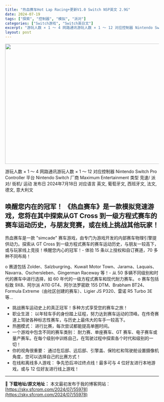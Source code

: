 ```yaml
---
title: "热血赛车Hot Lap Racing+更新V1.0 Switch NSP英文 2.9G"
date: 2024-07-19
tags: ["探索", "控制器", "模拟", "派对"]
categories: ["Switch游戏", "Switch英日文"]
excerpt: "游玩人数 × 1 ～ 4 网路通讯游玩人数 × 1 ～ 12 对应控制器 Nintendo Switch Pro Controller 平台 Nintendo Switch 厂商 Maximum Entertainment 类型 竞速/ 派对/ 街机/ 运动 发布日 2024年7月18日 对应语言 &hellip;"
layout: post
---
```


<img class="aligncenter size-full wp-image-55979" src="https://sky.sfcrom.com/wp-content/uploads/2024/07/2024071909521172.webp" alt="" width="700" height="393" />

游玩人数 × 1 ～ 4
网路通讯游玩人数 × 1 ～ 12
对应控制器 Nintendo Switch Pro Controller
平台 Nintendo Switch
厂商 Maximum Entertainment
类型 竞速/ 派对/ 街机/ 运动
发布日 2024年7月18日
对应语言 英文, 葡萄牙文, 西班牙文, 法文, 德文, 意大利文
<h2>唤醒您内在的冠军！ 《热血赛车》是一款模拟竞速游戏，您将在其中探索从GT Cross 到一级方程式赛车的赛车运动历史，与朋友竞赛，或在线上挑战其他玩家！</h2>
热血赛车是一款 "simcade" 赛车游戏，由专门为游戏开发的内部赛车物理引擎提供动力。探索从 GT Cross 到一级方程式赛车的赛车运动历史，与朋友一较高下，或与玩家线上竞技！唤醒您内心的冠军！- 体验 15 条以上授权和自订赛道，70 多种不同布局！

o 赛道包括 Zolder、Salzburgring、Kuwait Motor Town、Jarama、Laquais、Navarra、Oschersleben、Ginger<span class="initHidden">man Raceway 等！- 从 50 多辆不同级别和时代的赛车中进行选择，如 60 年代的一级方程式赛车和现代耐力赛车。
o 赛车包括标致 9X8、阿尔派 A110 GT4、阿尔法罗密欧 155 DTM、Brabham BT24、Formula Extreme（由社区创建的赛车）、Ligier JS P320、雷诺 R5 Turbo 3E 等...</span>

- 挑战赛车运动史上的真正冠军！多种方式享受您的赛车之旅！
- 职业生涯： 以年轻车手的身份踏上征程，努力达到赛车运动的顶峰。在传奇赛道上驾驶各种标志性赛车，与历史上最伟大的车手一较高下。
- 热圈模式： 进行比赛，每次尝试都能提高单圈时间。
- 一个游戏中包含不同的赛车类别： 耐力赛、单座赛车、GT 赛车、电子赛车或量产赛车。在每个级别中训练自己，在驾驶过程中探索各个时代和级别的一切！
- 你的视角很重要： 通过在后部、远后部、引擎盖、保险杠和驾驶舱设置摄像机角度，您可以选择自己的比赛方式！
- 在线和离线多人游戏： 争先恐后冲过终点线！最多可与 4 位好友进行本地游戏，或与 12 位好友进行线上游戏！

---
📖 **下载地址/原文地址：** 本文最初发布于我的博客网站：[https://sky.sfcrom.com/2024/07/55978](https://sky.sfcrom.com/2024/07/55978)

